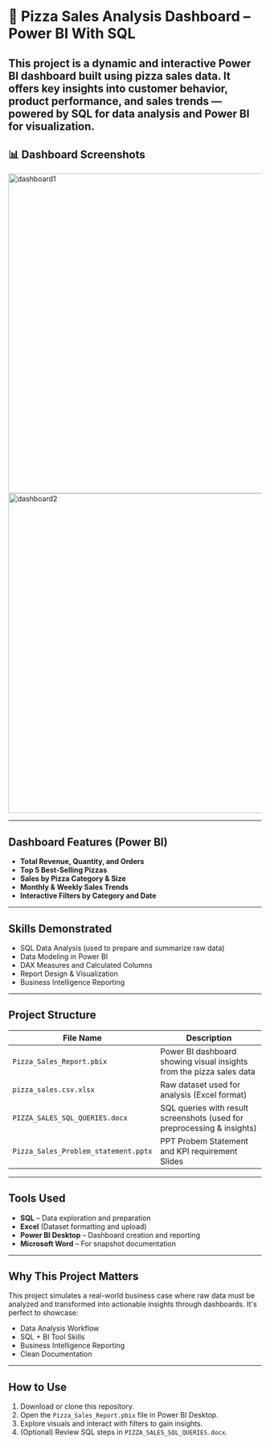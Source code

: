 
# 🍕 Pizza Sales Analysis Dashboard – Power BI With SQL

This project is a dynamic and interactive Power BI dashboard built using pizza sales data. It offers key insights into customer behavior, product performance, and sales trends — powered by SQL for data analysis and Power BI for visualization.
---
## 📊 Dashboard Screenshots

<img width="1143" height="635" alt="dashboard1" src="https://github.com/user-attachments/assets/25ae1e7e-323c-4169-9ac5-c7b2375dfef0" />



<img width="1150" height="635" alt="dashboard2" src="https://github.com/user-attachments/assets/1552f40c-57fc-4940-bbe7-dfa62c8a38c1" />





---

## Dashboard Features (Power BI)

- **Total Revenue, Quantity, and Orders**
- **Top 5 Best-Selling Pizzas**
- **Sales by Pizza Category & Size**
- **Monthly & Weekly Sales Trends**
- **Interactive Filters by Category and Date**

---

##  Skills Demonstrated

- SQL Data Analysis (used to prepare and summarize raw data)
- Data Modeling in Power BI
- DAX Measures and Calculated Columns
- Report Design & Visualization
- Business Intelligence Reporting


---

##  Project Structure

| File Name                          | Description                                                                 |
|-----------------------------------|-----------------------------------------------------------------------------|
| `Pizza_Sales_Report.pbix`         | Power BI dashboard showing visual insights from the pizza sales data       |
| `pizza_sales.csv.xlsx`            | Raw dataset used for analysis (Excel format)                                |
| `PIZZA_SALES_SQL_QUERIES.docx`    | SQL queries with result screenshots (used for preprocessing & insights)     |
| `Pizza_Sales_Problem_statement.pptx`| PPT Probem Statement  and KPI requirement    Slides                       |


---

##  Tools Used

- **SQL** – Data exploration and preparation
- **Excel** (Dataset formatting and upload)
- **Power BI Desktop** – Dashboard creation and reporting
- **Microsoft Word** – For snapshot documentation

---

##  Why This Project Matters

This project simulates a real-world business case where raw data must be analyzed and transformed into actionable insights through dashboards. It's perfect to showcase:
- Data Analysis Workflow
- SQL + BI Tool Skills
- Business Intelligence Reporting
- Clean Documentation

---

##  How to Use

1. Download or clone this repository.
2. Open the `Pizza_Sales_Report.pbix` file in Power BI Desktop.
3. Explore visuals and interact with filters to gain insights.
4. (Optional) Review SQL steps in `PIZZA_SALES_SQL_QUERIES.docx`.


